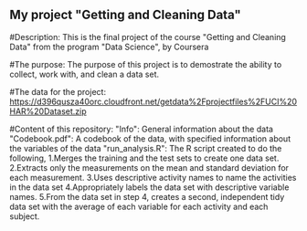 ## My project "Getting and Cleaning Data"

#Description:
  This is the final project of the course "Getting and Cleaning Data" from the program "Data Science",  by Coursera

#The purpose:
  The purpose of this project is to demostrate the ability to collect, work with, and clean a data set.
  
#The data for the project:
    https://d396qusza40orc.cloudfront.net/getdata%2Fprojectfiles%2FUCI%20HAR%20Dataset.zip
    
#Content of this repository:
  "Info": General information about the data
  "Codebook.pdf": A codebook of the data, with specified information about the variables of the data
  "run_analysis.R": The R script created to do the following,
    1.Merges the training and the test sets to create one data set.
    2.Extracts only the measurements on the mean and standard deviation for each measurement.
    3.Uses descriptive activity names to name the activities in the data set
    4.Appropriately labels the data set with descriptive variable names.
    5.From the data set in step 4, creates a second, independent tidy data set with the average of each variable for each activity and      each subject.
